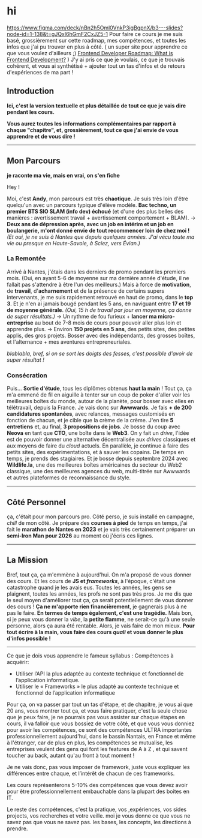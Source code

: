 # hi

<https://www.figma.com/deck/nBn2h5Oml0VnkP3igBgpnX/b3---slides?node-id=1-138&t=gJQxI6hGmF2CxJZ5-1>
Pour faire ce cours je me suis basé, grossièrement sur cette roadmap, mes compétences, et toutes les infos que j'ai pu trouver en plus à côté. ( un super site pour apprendre ce que vous voulez d'ailleurs ;) [Frontend Developer Roadmap: What is Frontend Development?](https://roadmap.sh/frontend) )
J'y ai pris ce que je voulais, ce que je trouvais cohérent, et vous ai synthétisé + ajouter tout un tas d'infos et de retours d'expériences de ma part !

## Introduction

**Ici, c'est la version textuelle et plus détaillée de tout ce que je vais dire pendant les cours.**

**Vous aurez toutes les informations complémentaires par rapport à chaque "chapitre", et, grossièrement, tout ce que j'ai envie de vous apprendre et de vous dire !**

---

## Mon Parcours

**je raconte ma vie, mais en vrai, on s'en fiche**

Hey !

Moi, c'est **Andy**, mon parcours est très **chaotique**. Je suis très loin d'être quelqu'un avec un parcours typique d'élève modèle.
**Bac techno, un premier BTS SIO SLAM (info dev) échoué** (et d'une des plus belles des manières : avertissement travail + avertissement comportement + BLAM).
→ **Deux ans de dépression après, avec un job en intérim et un job en boulangerie, m'ont donné envie de tout recommencer loin de chez moi !**
*(Et oui, je ne suis à Nantes que depuis quelques années. J'ai vécu toute ma vie ou presque en Haute-Savoie, à Sciez, vers Évian.)*

### La Remontée

Arrivé à Nantes, j'étais dans les derniers de promo pendant les premiers mois. (Oui, en ayant 5-6 de moyenne sur ma dernière année d'étude, il ne fallait pas s'attendre à être l'un des meilleurs.)
Mais à force de **motivation**, de **travail**, d'**acharnement** et de la présence de certains supers intervenants, je me suis rapidement retrouvé en haut de promo, dans le **top 3**. Et je n'en ai jamais bougé pendant les 5 ans, en naviguant entre **17 et 19 de moyenne générale**.
*(Oui, 15 h de travail par jour en moyenne, ça donne de super résultats.)*
→ Un rythme de fou furieux + **lancer ma micro-entreprise** au bout de 7-8 mois de cours pour pouvoir aller plus loin et apprendre plus.
→ Environ **150 projets en 5 ans**, des petits sites, des petites applis, des gros projets. Bosser avec des indépendants, des grosses boîtes, et l'alternance + mes aventures entrepreneuriales.

*blablabla, bref, si on se sort les doigts des fesses, c'est possible d'avoir de super résultat !*

### Consécration

Puis... **Sortie d'étude**, tous les diplômes obtenus **haut la main** !
Tout ça, ça m'a emmené de fil en aiguille à tenter sur un coup de poker d'aller voir les meilleures boîtes du monde, autour de la planète, pour bosser avec elles en télétravail, depuis la France.
Je vais donc sur **Awwwards**. Je fais **+ de 200 candidatures spontanées**, avec relances, messages customisés en fonction de chacun, et je cible que la crème de la crème. J'en tire **5 entretiens** et, au final, **3 propositions de jobs**.
Je bosse du coup avec **Neova** en tant que **CTO**, une boîte dans le **Web3**. On y fait un *drive*, l'idée est de pouvoir donner une alternative décentralisée aux *drives* classiques et aux moyens de faire du *cloud* actuels.
En parallèle, je continue à faire des petits sites, des expérimentations, et à sauver les copains. De temps en temps, je prends des stagiaires.
Et je bosse depuis septembre 2024 avec **Wildlife.la**, une des meilleures boîtes américaines du secteur du Web2 classique, une des meilleures agences du web, multi-titrée sur Awwwards et autres plateformes de reconnaissance du style.

---

## Côté Personnel

ça, c'était pour mon parcours pro.
Côté perso, je suis installé en campagne, *chill* de mon côté. Je prépare des **courses à pied** de temps en temps, j'ai fait le **marathon de Nantes en 2023** et je vais très certainement préparer un **semi-Iron Man pour 2026** au moment où j'écris ces lignes.

---

## La Mission

Bref, tout ça, ça m'emmène à aujourd'hui. On m'a proposé de vous donner des cours. Et les cours de **JS et *frameworks***, à l'époque, c'était une catastrophe quand je les avais eus. Toutes les années, les gens se plaignent, toutes les années, les profs ne sont pas très pros.
Je me dis que le seul moyen d'améliorer tout ça, ça serait potentiellement de vous donner des cours !
**Ça ne m'apporte rien financièrement**, je gagnerais plus à ne pas le faire. **En termes de temps également, c'est une tragédie.**
Mais bon, si je peux vous donner la *vibe*, la **petite flamme**, ne serait-ce qu'à une seule personne, alors ça aura été rentable.
Alors, je vais faire de mon mieux. **Pour tout écrire à la main, vous faire des cours *quali* et vous donner le plus d'infos possible !**

---

Ce que je dois vous apprendre le fameux syllabus :
Compétences à acquérir:  

- Utiliser l’API la plus adaptée au contexte technique et fonctionnel de l’application informatique.
- Utiliser le « Frameworks » le plus adapté au contexte technique et fonctionnel de l’application informatique

Pour ça, on va passer par tout un tas d'étape, et de chapitre, je vous ai que 20 ans, vous montrer tout ça, et vous faire pratiquer, c'est la seule chose que je peux faire, je ne pourrais pas vous assister sur chaque étapes en cours, il va falloir que vous bossiez de votre côté, et que vous vous donniez pour avoir les compétences, ce sont des compétences ULTRA importantes professionnellement aujourd'hui, dans le bassin Nantais, en France et même à l'étranger, car de plus en plus, les compétences se mutualise, les entreprises veulent des gens qui font les features de A à Z , et qui savent toucher au back, autant qu'au front à tout moment !

Je ne vais donc, pas vous imposer de framework, juste vous expliquer les différences entre chaque, et l’intérêt de chacun de ces frameworks.

Les cours représenterons 5-10% des compétences que vous devez avoir pour être professionnellement embauchable dans la plupart des boites en IT.

Le reste des compétences, c'est la pratique, vos ,expériences, vos sides projects, vos recherches et votre veille. moi je vous donne ce que vous ne savez pas que vous ne savez pas. les bases, les concepts, les directions à prendre.
